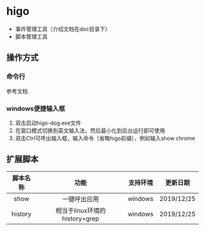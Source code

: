 # higo
* 事件管理工具（介绍文档在doc目录下）
* 脚本管理工具

## 操作方式

### 命令行
  参考文档
### windows便捷输入框
1. 双击启动higo-dog.exe文件
2. 在窗口模式切换到英文输入法，然后最小化到后台运行即可使用
3. 双击Ctrl可呼出输入框，输入命令（省略higo前缀），例如输入show chrome

## 扩展脚本
| 脚本名称 | 功能 | 支持环境 | 更新日期 |
| :---: | :---: | :---: | :---: |
| show | 一键呼出应用 | windows | 2019/12/25 |
| history | 相当于linux环境的history+grep | windows | 2019/12/25 |
